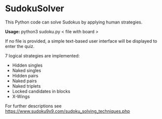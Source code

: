 # SudokuSolver
This Python code can solve Sudokus by applying human strategies.

**Usage:** python3 sudoku.py $<$ file with board $>$

If no file is provided, a simple text-based user interface will be displayed to enter the quiz.

7 logical strategies are implemented:
* Hidden singles
* Naked singles
* Hidden pairs
* Naked pairs
* Naked triplets
* Locked candidates in blocks
* X-Wings

For further descriptions see https://www.sudoku9x9.com/sudoku_solving_techniques.php